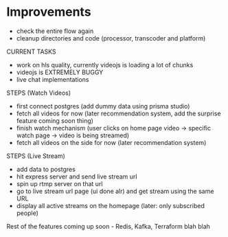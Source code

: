 # Improvements

- check the entire flow again
- cleanup directories and code (processor, transcoder and platform)

CURRENT TASKS
- work on hls quality, currently videojs is loading a lot of chunks
- videojs is EXTREMELY BUGGY
- live chat implementations


STEPS (Watch Videos)
- first connect postgres (add dummy data using prisma studio)
- fetch all videos for now (later recommendation system, add the surprise feature coming soon thing)
- finish watch mechanism (user clicks on home page video -> specific watch page -> video is being streamed)
- fetch all videos on the side for now (later recommendation system)

STEPS (Live Stream)
- add data to postgres 
- hit express server and send live stream url
- spin up rtmp server on that url
- go to live stream url page (ui done alr) and get stream using the same URL
- display all active streams on the homepage (later: only subscribed people)

Rest of the features coming up soon - Redis, Kafka, Terraform blah blah